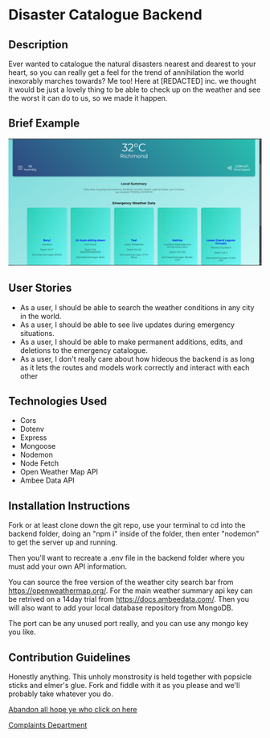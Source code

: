# Disaster Catalogue Backend

## Description
Ever wanted to catalogue the natural disasters nearest and dearest to your heart, so you can really get a feel for the trend of annihilation the world inexorably marches towards? Me too! Here at [REDACTED] inc. we thought it would be just a lovely thing to be able to check up on the weather and see the worst it can do to us, so we made it happen.

## Brief Example
![alt text](Project3screen.PNG)

## User Stories
* As a user, I should be able to search the weather conditions in any city in the world.
* As a user, I should be able to see live updates during emergency situations.
* As a user, I should be able to make permanent additions, edits, and deletions to the emergency catalogue.
* As a user, I don't really care about how hideous the backend is as long as it lets the routes and models work correctly and interact with each other

## Technologies Used
* Cors
* Dotenv
* Express
* Mongoose
* Nodemon
* Node Fetch
* Open Weather Map API
* Ambee Data API

## Installation Instructions
Fork or at least clone down the git repo, use your terminal to cd into the backend folder, doing an "npm i" inside of the folder, then enter "nodemon" to get the server up and running.

Then you'll want to recreate a .env file in the backend folder where you must add your own API information.

You can source the free version of the weather city search bar from https://openweathermap.org/. For the main weather summary api key can be retrived on a 14day trial from https://docs.ambeedata.com/. Then you will also want to add your local database repository from MongoDB.

The port can be any unused port really, and you can use any mongo key you like.

## Contribution Guidelines
Honestly anything. This unholy monstrosity is held together with popsicle sticks and elmer's glue. Fork and fiddle with it as you please and we'll probably take whatever you do.

[Abandon all hope ye who click on here](https://github.com/Eightleggedcorgi/project3test)

[Complaints Department](https://github.com/Eightleggedcorgi/project3test/issues)
